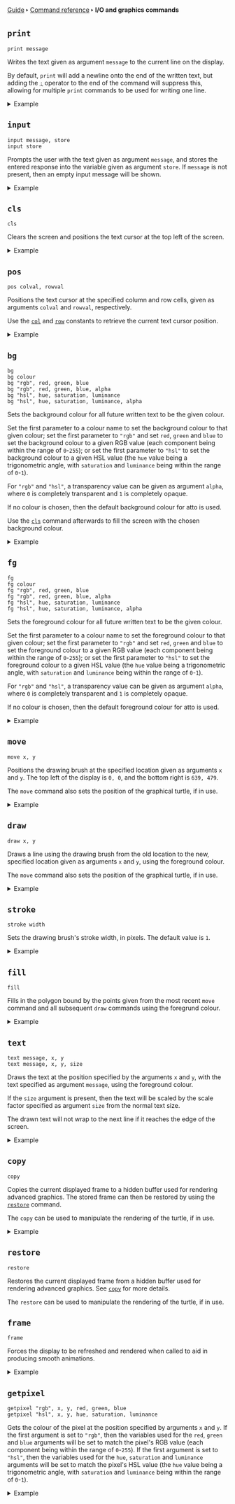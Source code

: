 [Guide](/index.md) 🢒 [Command reference](/reference/index.md) 🢒 **I/O and graphics commands**

## `print`
```
print message
```

Writes the text given as argument `message` to the current line on the display.

By default, `print` will add a newline onto the end of the written text, but adding the [`;`](/reference/operators.md#-4) operator to the end of the command will suppress this, allowing for multiple `print` commands to be used for writing one line.

<details>
<summary>Example</summary>
<pre>
<code>10 score=120</code>
<code>20 print "Your score is ";</code>
<code>30 print score</code>
<code>40 print "Well done!"</code>
</pre>
</details>

## `input`
```
input message, store
input store
```

Prompts the user with the text given as argument `message`, and stores the entered response into the variable given as argument `store`. If `message` is not present, then an empty input message will be shown.

<details>
<summary>Example</summary>
<pre>
<code>10 input "What's your name? ", name$</code>
<code>20 print "Hello, "; name$; "!"</code>
</pre>
</details>

## `cls`
```
cls
```

Clears the screen and positions the text cursor at the top left of the screen.

<details>
<summary>Example</summary>
<pre>
<code>10 cls</code>
<code>20 print "All cleared!"</code>
</pre>
</details>

## `pos`
```
pos colval, rowval
```

Positions the text cursor at the specified column and row cells, given as arguments `colval` and `rowval`, respectively.

Use the [`col`](/reference/constants.md#col) and [`row`](/reference/constants.md#row) constants to retrieve the current text cursor position.

<details>
<summary>Example</summary>
<pre>
<code>10 for i=0 to 10</code>
<code>20 pos i, i</code>
<code>30 print "Hello, world!"</code>
<code>40 next</code>
</pre>
</details>

## `bg`
```
bg
bg colour
bg "rgb", red, green, blue
bg "rgb", red, green, blue, alpha
bg "hsl", hue, saturation, luminance
bg "hsl", hue, saturation, luminance, alpha
```

Sets the background colour for all future written text to be the given colour.

Set the first parameter to a colour name to set the background colour to that given colour; set the first parameter to `"rgb"` and set `red`, `green` and `blue` to set the background colour to a given RGB value (each component being within the range of `0`-`255`); or set the first parameter to `"hsl"` to set the background colour to a given HSL value (the `hue` value being a trigonometric angle, with `saturation` and `luminance` being within the range of `0`-`1`).

For `"rgb"` and `"hsl"`, a transparency value can be given as argument `alpha`, where `0` is completely transparent and `1` is completely opaque.

If no colour is chosen, then the default background colour for atto is used.

Use the [`cls`](#cls) command afterwards to fill the screen with the chosen background colour.

<details>
<summary>Example</summary>
<pre>
<code>10 bg "lightblue"</code>
<code>20 cls</code>
<code>30 print "This is a nice colour theme!"</code>
</pre>
</details>

## `fg`
```
fg
fg colour
fg "rgb", red, green, blue
fg "rgb", red, green, blue, alpha
fg "hsl", hue, saturation, luminance
fg "hsl", hue, saturation, luminance, alpha
```

Sets the foreground colour for all future written text to be the given colour.

Set the first parameter to a colour name to set the foreground colour to that given colour; set the first parameter to `"rgb"` and set `red`, `green` and `blue` to set the foreground colour to a given RGB value (each component being within the range of `0`-`255`); or set the first parameter to `"hsl"` to set the foreground colour to a given HSL value (the `hue` value being a trigonometric angle, with `saturation` and `luminance` being within the range of `0`-`1`).

For `"rgb"` and `"hsl"`, a transparency value can be given as argument `alpha`, where `0` is completely transparent and `1` is completely opaque.

If no colour is chosen, then the default foreground colour for atto is used.

<details>
<summary>Example</summary>
<pre>
<code>10 bg "red"</code>
<code>20 print "Something bad has happened!"</code>
</pre>
</details>

## `move`
```
move x, y
```

Positions the drawing brush at the specified location given as arguments `x` and `y`. The top left of the display is `0, 0`, and the bottom right is `639, 479`.

The `move` command also sets the position of the graphical turtle, if in use.

<details>
<summary>Example</summary>
<pre>
<code>10 move 100, 100</code>
<code>20 draw 100, 200</code>
<code>30 move 200, 100</code>
<code>40 draw 200, 200</code>
</pre>
</details>

## `draw`
```
draw x, y
```

Draws a line using the drawing brush from the old location to the new, specified location given as arguments `x` and `y`, using the foreground colour.

The `move` command also sets the position of the graphical turtle, if in use.

<details>
<summary>Example</summary>
<pre>
<code>5 rem Draws a triangle</code>
<code>10 move 150, 100</code>
<code>20 draw 100, 200</code>
<code>30 draw 200, 200</code>
<code>40 draw 150, 100</code>
</pre>
</details>

## `stroke`
```
stroke width
```

Sets the drawing brush's stroke width, in pixels. The default value is `1`.

<details>
<summary>Example</summary>
<pre>
<code>10 for i=1 to 10</code>
<code>20 stroke i</code>
<code>30 move 10, 10*i</code>
<code>40 draw 100, 100*i</code>
<code>50 next</code>
</pre>
</details>

## `fill`
```
fill
```

Fills in the polygon bound by the points given from the most recent `move` command and all subsequent `draw` commands using the foregrund colour.

<details>
<summary>Example</summary>
<pre>
<code>5 rem Draws a filled triangle</code>
<code>10 move 150, 100</code>
<code>20 draw 100, 200</code>
<code>30 draw 200, 200</code>
<code>40 fill</code>
</pre>
</details>

## `text`
```
text message, x, y
text message, x, y, size
```

Draws the text at the position specified by the arguments `x` and `y`, with the text specified as argument `message`, using the foreground colour.

If the `size` argument is present, then the text will be scaled by the scale factor specified as argument `size` from the normal text size.

The drawn text will not wrap to the next line if it reaches the edge of the screen.

<details>
<summary>Example</summary>
<pre>
<code>10 cls</code>
<code>20 for i=50 to 200 step 10</code>
<code>30 fg "rgb", 0, 0, 0, i/200</code>
<code>40 text i, i, "Hello, world!"</code>
<code>50 next</code>
</pre>
</details>

## `copy`
```
copy
```

Copies the current displayed frame to a hidden buffer used for rendering advanced graphics. The stored frame can then be restored by using the [`restore`](#restore) command.

The `copy` can be used to manipulate the rendering of the turtle, if in use.

<details>
<summary>Example</summary>
<pre>
<code>10 move 150, 100</code>
<code>20 draw 100, 200</code>
<code>30 draw 200, 200</code>
<code>40 draw 150, 100</code>
<code>50 copy</code>
<code>60 delay 500</code>
<code>70 fill</code>
<code>80 delay 500</code>
<code>90 restore</code>
<code>100 goto 50</code>
</pre>
</details>

## `restore`
```
restore
```

Restores the current displayed frame from a hidden buffer used for rendering advanced graphics. See [`copy`](#copy) for more details.

The `restore` can be used to manipulate the rendering of the turtle, if in use.

## `frame`
```
frame
```

Forces the display to be refreshed and rendered when called to aid in producing smooth animations.

<details>
<summary>Example</summary>
<pre>
<code>5 rem The background should only appear green</code>
<code>10 bg "red"</code>
<code>20 cls</code>
<code>30 bg "green"</code>
<code>40 cls</code>
<code>50 frame</code>
<code>60 goto 10</code>
</pre>
</details>

## `getpixel`
```
getpixel "rgb", x, y, red, green, blue
getpixel "hsl", x, y, hue, saturation, luminance
```

Gets the colour of the pixel at the position specified by arguments `x` and `y`. If the first argument is set to `"rgb"`, then the variables used for the `red`, `green` and `blue` arguments will be set to match the pixel's RGB value (each component being within the range of `0`-`255`). If the first argument is set to `"hsl"`, then the variables used for the `hue`, `saturation` and `luminance` arguments will be set to match the pixel's HSL value (the `hue` value being a trigonometric angle, with `saturation` and `luminance` being within the range of `0`-`1`).

<details>
<summary>Example</summary>
<pre>
<code>10 deg</code>
<code>20 bg "green"</code>
<code>30 cls</code>
<code>40 getpixel "hsl", 100, 100, hue, saturation, luminance</code>
<code>50 print "The colour at 100, 100 is:"</code>
<code>60 print hue; "° hue"</code>
<code>70 print saturation*100; "% saturation"</code>
<code>80 print luminance*100; "% luminance"</code>
</pre>
</details>